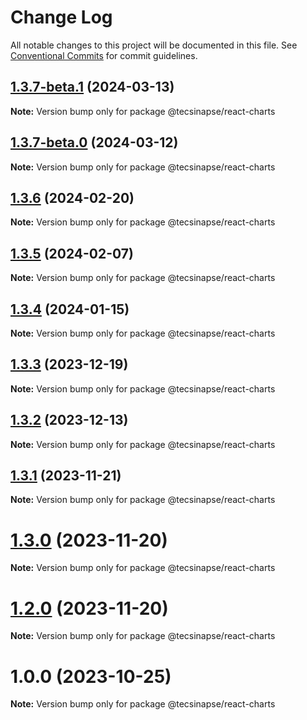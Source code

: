 # Change Log

All notable changes to this project will be documented in this file.
See [Conventional Commits](https://conventionalcommits.org) for commit guidelines.

## [1.3.7-beta.1](https://github.com/tecsinapse/design-system/compare/@tecsinapse/react-charts@1.3.7-beta.0...@tecsinapse/react-charts@1.3.7-beta.1) (2024-03-13)

**Note:** Version bump only for package @tecsinapse/react-charts

## [1.3.7-beta.0](https://github.com/tecsinapse/design-system/compare/@tecsinapse/react-charts@1.3.6...@tecsinapse/react-charts@1.3.7-beta.0) (2024-03-12)

**Note:** Version bump only for package @tecsinapse/react-charts

## [1.3.6](https://github.com/tecsinapse/design-system/compare/@tecsinapse/react-charts@1.3.5...@tecsinapse/react-charts@1.3.6) (2024-02-20)

**Note:** Version bump only for package @tecsinapse/react-charts

## [1.3.5](https://github.com/tecsinapse/design-system/compare/@tecsinapse/react-charts@1.3.3...@tecsinapse/react-charts@1.3.5) (2024-02-07)

**Note:** Version bump only for package @tecsinapse/react-charts

## [1.3.4](https://github.com/tecsinapse/design-system/compare/@tecsinapse/react-charts@1.3.2...@tecsinapse/react-charts@1.3.4) (2024-01-15)

**Note:** Version bump only for package @tecsinapse/react-charts

## [1.3.3](https://github.com/tecsinapse/design-system/compare/@tecsinapse/react-charts@1.3.1...@tecsinapse/react-charts@1.3.3) (2023-12-19)

**Note:** Version bump only for package @tecsinapse/react-charts

## [1.3.2](https://github.com/tecsinapse/design-system/compare/@tecsinapse/react-charts@1.3.1...@tecsinapse/react-charts@1.3.2) (2023-12-13)

**Note:** Version bump only for package @tecsinapse/react-charts

## [1.3.1](https://github.com/tecsinapse/design-system/compare/@tecsinapse/react-charts@1.3.0...@tecsinapse/react-charts@1.3.1) (2023-11-21)

**Note:** Version bump only for package @tecsinapse/react-charts

# [1.3.0](https://github.com/tecsinapse/design-system/compare/@tecsinapse/react-charts@1.2.0...@tecsinapse/react-charts@1.3.0) (2023-11-20)

**Note:** Version bump only for package @tecsinapse/react-charts

# [1.2.0](https://github.com/tecsinapse/design-system/compare/@tecsinapse/react-charts@1.1.0...@tecsinapse/react-charts@1.2.0) (2023-11-20)

**Note:** Version bump only for package @tecsinapse/react-charts

# 1.0.0 (2023-10-25)

**Note:** Version bump only for package @tecsinapse/react-charts
